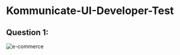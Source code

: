 # Kommunicate-UI-Developer-Test

## Question 1:
![e-commerce](https://user-images.githubusercontent.com/87710475/181568009-da183da1-7d6f-4e06-bd5e-219d3ea47abc.PNG)
